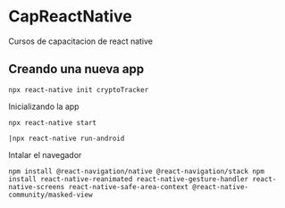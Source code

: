 # CapReactNative
Cursos de capacitacion de react native

## Creando una nueva app

    npx react-native init cryptoTracker

Inicializando la app

    npx react-native start

    |npx react-native run-android


Intalar el navegador

    npm install @react-navigation/native @react-navigation/stack npm install react-native-reanimated react-native-gesture-handler react-native-screens react-native-safe-area-context @react-native-community/masked-view
